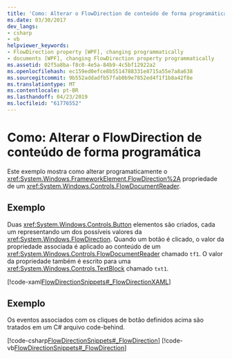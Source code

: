 ```yaml
---
title: 'Como: Alterar o FlowDirection de conteúdo de forma programática'
ms.date: 03/30/2017
dev_langs:
- csharp
- vb
helpviewer_keywords:
- FlowDirection property [WPF], changing programmatically
- documents [WPF], changing FlowDirection property programmatically
ms.assetid: 02f5a8ba-f8c0-4e5a-84b9-4c5bf12922a2
ms.openlocfilehash: ec159ed0efce8b5514788331e8715a55e7a8a638
ms.sourcegitcommit: 9b552addadfb57fab0b9e7852ed4f1f1b8a42f8e
ms.translationtype: MT
ms.contentlocale: pt-BR
ms.lasthandoff: 04/23/2019
ms.locfileid: "61776552"
---
```

# <a name="how-to-change-the-flowdirection-of-content-programmatically"></a>Como: Alterar o FlowDirection de conteúdo de forma programática
Este exemplo mostra como alterar programaticamente o <xref:System.Windows.FrameworkElement.FlowDirection%2A> propriedade de um <xref:System.Windows.Controls.FlowDocumentReader>.  
  
## <a name="example"></a>Exemplo  
 Duas <xref:System.Windows.Controls.Button> elementos são criados, cada um representando um dos possíveis valores da <xref:System.Windows.FlowDirection>. Quando um botão é clicado, o valor da propriedade associada é aplicado ao conteúdo de um <xref:System.Windows.Controls.FlowDocumentReader> chamado `tf1`.  O valor da propriedade também é escrito para uma <xref:System.Windows.Controls.TextBlock> chamado `txt1`.  
  
 [!code-xaml[FlowDirectionSnippets#_FlowDirectionXAML](~/samples/snippets/csharp/VS_Snippets_Wpf/FlowDirectionSnippets/CSharp/Window1.xaml#_flowdirectionxaml)]  
  
## <a name="example"></a>Exemplo  
 Os eventos associados com os cliques de botão definidos acima são tratados em um C# arquivo code-behind.  
  
 [!code-csharp[FlowDirectionSnippets#_FlowDirection](~/samples/snippets/csharp/VS_Snippets_Wpf/FlowDirectionSnippets/CSharp/Window1.xaml.cs#_flowdirection)]
 [!code-vb[FlowDirectionSnippets#_FlowDirection](~/samples/snippets/visualbasic/VS_Snippets_Wpf/FlowDirectionSnippets/VisualBasic/Window1.xaml.vb#_flowdirection)]
